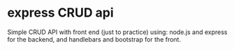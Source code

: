 # express CRUD api

Simple CRUD API with front end (just to practice) using: node.js and express for the backend, and handlebars and bootstrap for the front.
